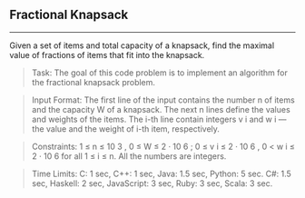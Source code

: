 ## Fractional Knapsack
------

Given a set of items and total capacity of a knapsack, find the maximal value of fractions of items that fit
into the knapsack.

>Task: The goal of this code problem is to implement an algorithm for the fractional knapsack problem.

>Input Format: The first line of the input contains the number n of items and the capacity W of a knapsack. The next n lines define the values and weights of the items. The i-th line contain integers v i and w i — the value and the weight of i-th item, respectively.

>Constraints: 1 ≤ n ≤ 10 3 , 0 ≤ W ≤ 2 · 10 6 ; 0 ≤ v i ≤ 2 · 10 6 , 0 < w i ≤ 2 · 10 6 for all 1 ≤ i ≤ n. All the numbers are integers.

>Time Limits: C: 1 sec, C++: 1 sec, Java: 1.5 sec, Python: 5 sec. C#: 1.5 sec, Haskell: 2 sec, JavaScript: 3 sec, Ruby: 3 sec, Scala: 3 sec.